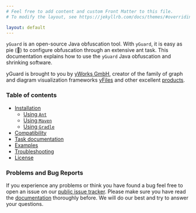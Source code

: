 ```yaml
---
# Feel free to add content and custom Front Matter to this file.
# To modify the layout, see https://jekyllrb.com/docs/themes/#overriding-theme-defaults

layout: default
---
```


`yGuard` is an open-source Java obfuscation tool. With `yGuard`, it is easy as pie (:cake:) to configure obfuscation through an extensive ant task.
This documentation explains how to use the `yGuard` Java obfuscation and shrinking software.

yGuard is brought to you by [yWorks GmbH](https://www.yworks.com/), creator of the family of graph and diagram visualization frameworks [yFiles](https://www.yworks.com/yfiles) and other excellent [products](https://www.yworks.com/products).

### Table of contents

- [Installation](/install)
  - [Using `Ant`](/install/#installation-using-ant)
  - [Using `Maven`](/install/#installation-using-maven)
  - [Using `Gradle`](/install/#installation-using-gradle)
- [Compatibility](/compatibility)
- [Task documentation](/task)
- [Examples](https://github.com/yWorks/yguard/tree/master/examples)
- [Troubleshooting](/troubleshooting)
- [License](/license)

### Problems and Bug Reports

If you experience any problems or think you have found a bug feel free to open an issue on our [public issue tracker](https://github.com/yWorks/yguard/issues). Please make sure you have read the [documentation](/task) thoroughly before. We will do our best and try to answer your questions.

